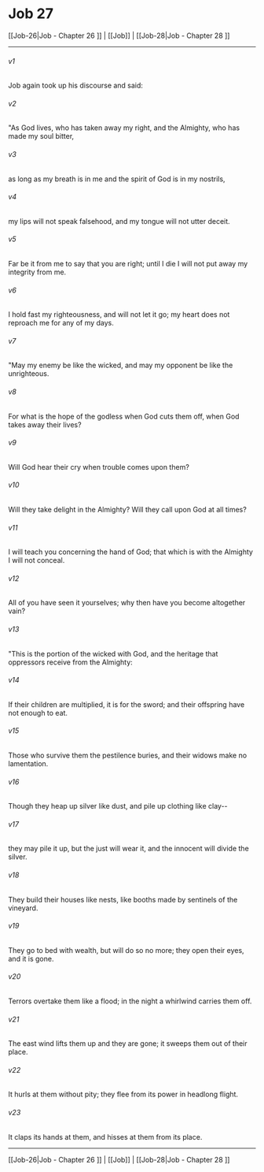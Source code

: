 # Job 27

[[Job-26|Job - Chapter 26 ]] | [[Job]] | [[Job-28|Job - Chapter 28 ]]
***

###### v1
Job again took up his discourse and said:
###### v2
"As God lives, who has taken away my right, and the Almighty, who has made my soul bitter,
###### v3
as long as my breath is in me and the spirit of God is in my nostrils,
###### v4
my lips will not speak falsehood, and my tongue will not utter deceit.
###### v5
Far be it from me to say that you are right; until I die I will not put away my integrity from me.
###### v6
I hold fast my righteousness, and will not let it go; my heart does not reproach me for any of my days.
###### v7
"May my enemy be like the wicked, and may my opponent be like the unrighteous.
###### v8
For what is the hope of the godless when God cuts them off, when God takes away their lives?
###### v9
Will God hear their cry when trouble comes upon them?
###### v10
Will they take delight in the Almighty? Will they call upon God at all times?
###### v11
I will teach you concerning the hand of God; that which is with the Almighty I will not conceal.
###### v12
All of you have seen it yourselves; why then have you become altogether vain?
###### v13
"This is the portion of the wicked with God, and the heritage that oppressors receive from the Almighty:
###### v14
If their children are multiplied, it is for the sword; and their offspring have not enough to eat.
###### v15
Those who survive them the pestilence buries, and their widows make no lamentation.
###### v16
Though they heap up silver like dust, and pile up clothing like clay--
###### v17
they may pile it up, but the just will wear it, and the innocent will divide the silver.
###### v18
They build their houses like nests, like booths made by sentinels of the vineyard.
###### v19
They go to bed with wealth, but will do so no more; they open their eyes, and it is gone.
###### v20
Terrors overtake them like a flood; in the night a whirlwind carries them off.
###### v21
The east wind lifts them up and they are gone; it sweeps them out of their place.
###### v22
It hurls at them without pity; they flee from its power in headlong flight.
###### v23
It claps its hands at them, and hisses at them from its place.

***

[[Job-26|Job - Chapter 26 ]] | [[Job]] | [[Job-28|Job - Chapter 28 ]]
